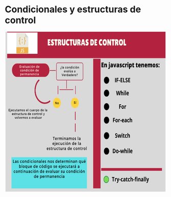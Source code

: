 # Condicionales y estructuras de control  

<p align="center">
    <img src="./img/estructuras-control.png" width="500px" height="500px">
</p>
